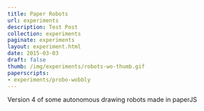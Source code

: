 ```yaml
---
title: Paper Robots
url: experiments
description: Test Post
collection: experiments
paginate: experiments
layout: experiment.html
date: 2015-03-03
draft: false
thumb: /img/experiments/robots-wo-thumb.gif
paperscripts:
- experiments/probo-wobbly
---
```

Version 4 of some autonomous drawing robots made in paperJS